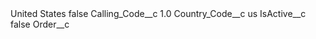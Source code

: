 <?xml version="1.0" encoding="UTF-8"?>
<CustomMetadata xmlns="http://soap.sforce.com/2006/04/metadata" xmlns:xsi="http://www.w3.org/2001/XMLSchema-instance" xmlns:xsd="http://www.w3.org/2001/XMLSchema">
    <label>United States</label>
    <protected>false</protected>
    <values>
        <field>Calling_Code__c</field>
        <value xsi:type="xsd:double">1.0</value>
    </values>
    <values>
        <field>Country_Code__c</field>
        <value xsi:type="xsd:string">us</value>
    </values>
    <values>
        <field>IsActive__c</field>
        <value xsi:type="xsd:boolean">false</value>
    </values>
    <values>
        <field>Order__c</field>
        <value xsi:nil="true"/>
    </values>
</CustomMetadata>
